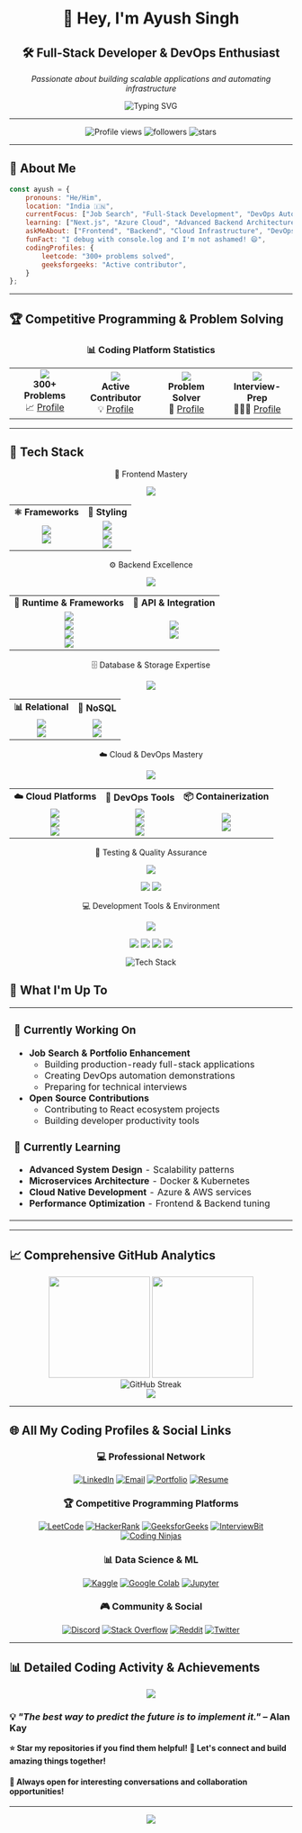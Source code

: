 <div align="center">
  
# 👋 Hey, I'm Ayush Singh

## 🛠️ Full-Stack Developer & DevOps Enthusiast
*Passionate about building scalable applications and automating infrastructure*

<img src="https://readme-typing-svg.herokuapp.com?font=Fira+Code&pause=1000&color=2E9EFF&center=true&vCenter=true&width=550&lines=Full-Stack+Developer;DevOps+Engineer;Cloud+Enthusiast;Open+Source+Contributor;Problem+Solver;Tech+Innovator" alt="Typing SVG" />

</div>

---

<div align="center">
  <img src="https://komarev.com/ghpvc/?username=ayush-silicon&label=Profile%20views&color=2E9EFF&style=for-the-badge" alt="Profile views" />
  <img src="https://img.shields.io/github/followers/ayush-silicon?label=Followers&style=for-the-badge&color=2E9EFF" alt="followers" />
  <img src="https://img.shields.io/github/stars/ayush-silicon?label=Total%20Stars&style=for-the-badge&color=2E9EFF" alt="stars" />
</div>

---

## 🚀 About Me

```javascript
const ayush = {
    pronouns: "He/Him",
    location: "India 🇮🇳",
    currentFocus: ["Job Search", "Full-Stack Development", "DevOps Automation"],
    learning: ["Next.js", "Azure Cloud", "Advanced Backend Architecture"],
    askMeAbout: ["Frontend", "Backend", "Cloud Infrastructure", "DevOps"],
    funFact: "I debug with console.log and I'm not ashamed! 😄",
    codingProfiles: {
        leetcode: "300+ problems solved",
        geeksforgeeks: "Active contributor",
    }
};
```

---

## 🏆 Competitive Programming & Problem Solving

<div align="center">
  
### 📊 Coding Platform Statistics

<table>
<tr>
<td align="center" width="25%">
  <img src="https://img.shields.io/badge/LeetCode-FFA116?style=for-the-badge&logo=leetcode&logoColor=black" />
  <br><strong>300+ Problems</strong>
  <br>📈 <a href="https://www.leetcode.com/ayush-singh-3rd">Profile</a>
</td>
<td align="center" width="25%">
  <img src="https://img.shields.io/badge/GeeksforGeeks-0F9D58?style=for-the-badge&logo=geeksforgeeks&logoColor=white" />
  <br><strong>Active Contributor</strong>
  <br>💡 <a href="https://auth.geeksforgeeks.org/user/singhay08l5">Profile</a>
</td>
<td align="center" width="25%">
  <img src="https://img.shields.io/badge/Coding%20Ninjas-FF6B35?style=for-the-badge&logo=codingninjas&logoColor=white" />
  <br><strong>Problem Solver</strong>
  <br>🚀 <a href="https://www.codingninjas.com/studio/profile/8a3e2db7-1491-4b2c-bb32-aa71f45a25ae">Profile</a>
</td>
<td align="center" width="25%">
 <img src="https://img.shields.io/badge/InterviewBit-087EDB?style=for-the-badge&logo=interviewbit&logoColor=white" />
  <br><strong>Interview-Prep</strong>
  <br>🧑🏻‍💼 <a href="https://www.interviewbit.com/profile/ayush-singh_181">Profile</a>
</td>
</tr>
</table>


</div>

---

## 🔧 Tech Stack

<div align="center">
  
🎨 Frontend Mastery
<p>
  <img src="https://skillicons.dev/icons?i=react,nextjs,html,css,js,tailwind,bootstrap,sass,materialui&theme=dark" />
</p>
<table>
<tr>
<td align="center"><strong>⚛️ Frameworks</strong></td>
<td align="center"><strong>🎨 Styling</strong></td>
</tr>
<tr>
  
<td align="center">
  <img src="https://img.shields.io/badge/React-20232A?style=for-the-badge&logo=react&logoColor=61DAFB" /><br>
  <img src="https://img.shields.io/badge/Next.js-000000?style=for-the-badge&logo=nextdotjs&logoColor=white" /><br>
</td>
<td align="center">
  <img src="https://img.shields.io/badge/Tailwind_CSS-38B2AC?style=for-the-badge&logo=tailwind-css&logoColor=white" /><br>
  <img src="https://img.shields.io/badge/Material_UI-0081CB?style=for-the-badge&logo=material-ui&logoColor=white" /><br>
  <img src="https://img.shields.io/badge/Sass-CC6699?style=for-the-badge&logo=sass&logoColor=white" />
</td>
  
</tr>
</table>

⚙️ Backend Excellence
<p>
  <img src="https://skillicons.dev/icons?i=nodejs,express,python,fastapi&theme=dark" />
</p>
<table>
<tr>
<td align="center"><strong>🚀 Runtime & Frameworks</strong></td>
<td align="center"><strong>🔗 API & Integration</strong></td>
</tr>
<tr>
<td align="center">
  <img src="https://img.shields.io/badge/Node.js-339933?style=for-the-badge&logo=nodedotjs&logoColor=white" /><br>
  <img src="https://img.shields.io/badge/Express.js-000000?style=for-the-badge&logo=express&logoColor=white" /><br>
  <img src="https://img.shields.io/badge/Python-FFD43B?style=for-the-badge&logo=python&logoColor=blue" /><br>
  <img src="https://img.shields.io/badge/FastAPI-009688?style=for-the-badge&logo=fastapi&logoColor=white" />
</td>
<td align="center">
  <img src="https://img.shields.io/badge/REST_API-FF6C37?style=for-the-badge&logo=postman&logoColor=white" /><br>
  <img src="https://img.shields.io/badge/Socket.io-010101?style=for-the-badge&logo=socket.io&logoColor=white" />
</td>
</tr>
</table>

🗄️ Database & Storage Expertise
<p>
  <img src="https://skillicons.dev/icons?i=mongodb,mysql,postgresql,firebase&theme=dark" />
</p>
<table>
<tr>
<td align="center"><strong>📊 Relational</strong></td>
<td align="center"><strong>🍃 NoSQL</strong></td>
</tr>
<tr>
<td align="center">
  <img src="https://img.shields.io/badge/MySQL-005C84?style=for-the-badge&logo=mysql&logoColor=white" /><br>
  <img src="https://img.shields.io/badge/PostgreSQL-316192?style=for-the-badge&logo=postgresql&logoColor=white" />
</td>
<td align="center">
  <img src="https://img.shields.io/badge/MongoDB-4EA94B?style=for-the-badge&logo=mongodb&logoColor=white" /><br>
  <img src="https://img.shields.io/badge/Firebase-039BE5?style=for-the-badge&logo=Firebase&logoColor=white" />
</td>
</tr>
</table>

☁️ Cloud & DevOps Mastery
<p>
  <img src="https://skillicons.dev/icons?i=aws,azure,docker,kubernetes,jenkins,terraform,ansible,nginx,linux&theme=dark" />
</p>
<table>
<tr>
<td align="center"><strong>☁️ Cloud Platforms</strong></td>
<td align="center"><strong>🔧 DevOps Tools</strong></td>
<td align="center"><strong>📦 Containerization</strong></td>
</tr>
<tr>
<td align="center">
  <img src="https://img.shields.io/badge/Amazon_AWS-FF9900?style=for-the-badge&logo=amazonaws&logoColor=white" /><br>
  <img src="https://img.shields.io/badge/Microsoft_Azure-0078D4?style=for-the-badge&logo=microsoft-azure&logoColor=white" /><br>
  <img src="https://img.shields.io/badge/Google_Cloud-4285F4?style=for-the-badge&logo=google-cloud&logoColor=white" />
</td>
<td align="center">
  <img src="https://img.shields.io/badge/Jenkins-D24939?style=for-the-badge&logo=Jenkins&logoColor=white" /><br>
  <img src="https://img.shields.io/badge/Terraform-7B42BC?style=for-the-badge&logo=terraform&logoColor=white" /><br>
  <img src="https://img.shields.io/badge/Ansible-EE0000?style=for-the-badge&logo=ansible&logoColor=white" />
</td>
<td align="center">
  <img src="https://img.shields.io/badge/Docker-2CA5E0?style=for-the-badge&logo=docker&logoColor=white" /><br>
  <img src="https://img.shields.io/badge/Kubernetes-326ce5.svg?&style=for-the-badge&logo=kubernetes&logoColor=white" />
</td>
</tr>
</table>

🧪 Testing & Quality Assurance
<p>
  <img src="https://skillicons.dev/icons?i=jest,postman&theme=dark" />
</p>
<p>
  <img src="https://img.shields.io/badge/Jest-C21325?style=for-the-badge&logo=jest&logoColor=white" />
  <img src="https://img.shields.io/badge/Postman-FF6C37?style=for-the-badge&logo=Postman&logoColor=white" />
</p>


💻 Development Tools & Environment
<p>
  <img src="https://skillicons.dev/icons?i=vscode,git,github,gitlab,figma&theme=dark" />
</p>
<p>
  <img src="https://img.shields.io/badge/VS_Code-007ACC?style=for-the-badge&logo=visualstudiocode&logoColor=white" />
  <img src="https://img.shields.io/badge/Git-F05032?style=for-the-badge&logo=git&logoColor=white" />
  <img src="https://img.shields.io/badge/GitHub-100000?style=for-the-badge&logo=github&logoColor=white" />
  <img src="https://img.shields.io/badge/Figma-F24E1E?style=for-the-badge&logo=figma&logoColor=white" />
</p>
</div>
<div align="center">
  <img src="https://github-readme-tech-stack.vercel.app/api/cards?title=Most%20Used%20Languages&titleColor=2E9EFF&lineCount=6&theme=github_dark&line1=JavaScript,js,28;&line2=Python,python,22;&line3=TypeScript,typescript,18;&line4=HTML/CSS,html,12;&line5=Java,java,10;&line6=Shell,shell,10;" alt="Tech Stack" />
</div>


## 💼 What I'm Up To

<table>
<tr>
<td width="50%">

### 🔭 Currently Working On
- **Job Search & Portfolio Enhancement**
  - Building production-ready full-stack applications
  - Creating DevOps automation demonstrations
  - Preparing for technical interviews
- **Open Source Contributions**
  - Contributing to React ecosystem projects
  - Building developer productivity tools

### 🌱 Currently Learning
- **Advanced System Design** - Scalability patterns
- **Microservices Architecture** - Docker & Kubernetes
- **Cloud Native Development** - Azure & AWS services
- **Performance Optimization** - Frontend & Backend tuning

</td>


</tr>
</table>

---

## 📈 Comprehensive GitHub Analytics

<div align="center">
  <img height="180em" src="https://github-readme-stats-eight-theta.vercel.app/api?username=ayush-silicon&show_icons=true&theme=algolia&include_all_commits=true&count_private=true"/>
  <img height="180em" src="https://github-readme-stats-eight-theta.vercel.app/api/top-langs/?username=ayush-silicon&layout=compact&langs_count=10&theme=algolia"/>
</div>

<div align="center">
  <img src="https://github-readme-streak-stats.herokuapp.com/?user=ayush-silicon&theme=algolia" alt="GitHub Streak" />
</div>

<div align="center">
  <img src="https://github-profile-trophy.vercel.app/?username=ayush-silicon&theme=algolia&no-frame=true&no-bg=false&margin-w=4&row=2" />
</div>

---

## 🌐 All My Coding Profiles & Social Links

<div align="center">

### 💻 Professional Network
[![LinkedIn](https://img.shields.io/badge/LinkedIn-0077B5?style=for-the-badge&logo=linkedin&logoColor=white)](https://linkedin.com/in/ayush-singh-a67498270/)
[![Email](https://img.shields.io/badge/Email-D14836?style=for-the-badge&logo=gmail&logoColor=white)](mailto:work.ayush.singh25@gmail.com)
[![Portfolio](https://img.shields.io/badge/Portfolio-000000?style=for-the-badge&logo=vercel&logoColor=white)](#)
[![Resume](https://img.shields.io/badge/Resume-4285F4?style=for-the-badge&logo=googledrive&logoColor=white)](#)

### 🏆 Competitive Programming Platforms
[![LeetCode](https://img.shields.io/badge/LeetCode-FFA116?style=for-the-badge&logo=leetcode&logoColor=black)](https://www.leetcode.com/ayush-singh-3rd)
[![HackerRank](https://img.shields.io/badge/HackerRank-2EC866?style=for-the-badge&logo=hackerrank&logoColor=white)](https://www.hackerrank.com/singh_ayush_kv)
[![GeeksforGeeks](https://img.shields.io/badge/GeeksforGeeks-0F9D58?style=for-the-badge&logo=geeksforgeeks&logoColor=white)](https://auth.geeksforgeeks.org/user/singhay08l5)
[![InterviewBit](https://img.shields.io/badge/InterviewBit-087EDB?style=for-the-badge&logo=interviewbit&logoColor=white)](https://www.interviewbit.com/profile/ayush-singh_181)
[![Coding Ninjas](https://img.shields.io/badge/Coding%20Ninjas-FF6B35?style=for-the-badge&logo=codingninjas&logoColor=white)](https://www.codingninjas.com/studio/profile/8a3e2db7-1491-4b2c-bb32-aa71f45a25ae)

### 📊 Data Science & ML
[![Kaggle](https://img.shields.io/badge/Kaggle-20BEFF?style=for-the-badge&logo=kaggle&logoColor=white)](https://kaggle.com/ayushsingh1428)
[![Google Colab](https://img.shields.io/badge/Google_Colab-F9AB00?style=for-the-badge&logo=googlecolab&logoColor=white)](#)
[![Jupyter](https://img.shields.io/badge/Jupyter-F37626?style=for-the-badge&logo=jupyter&logoColor=white)](#)

### 🎮 Community & Social
[![Discord](https://img.shields.io/badge/Discord-7289DA?style=for-the-badge&logo=discord&logoColor=white)](https://discord.gg/W3nQu5Kc)
[![Stack Overflow](https://img.shields.io/badge/Stack_Overflow-FE7A16?style=for-the-badge&logo=stack-overflow&logoColor=white)](#)
[![Reddit](https://img.shields.io/badge/Reddit-FF4500?style=for-the-badge&logo=reddit&logoColor=white)](#)
[![Twitter](https://img.shields.io/badge/Twitter-1DA1F2?style=for-the-badge&logo=twitter&logoColor=white)](#)

</div>

---

## 📊 Detailed Coding Activity & Achievements

<div align="center">
  <img src="https://github-readme-activity-graph.vercel.app/graph?username=ayush-silicon&theme=react-dark&bg_color=0D1117&hide_border=true&line=2E9EFF&point=FFFFFF" />
</div>

  
### 💡 *"The best way to predict the future is to implement it."* – Alan Kay

**⭐ Star my repositories if you find them helpful!**
**🤝 Let's connect and build amazing things together!**

#### 📧 Always open for interesting conversations and collaboration opportunities!

</div>

---

<div align="center">
  <img src="https://capsule-render.vercel.app/api?type=waving&color=gradient&height=60&section=footer"/>
</div>
